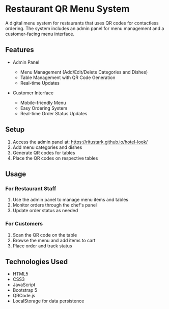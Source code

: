 # Restaurant QR Menu System

A digital menu system for restaurants that uses QR codes for contactless ordering. The system includes an admin panel for menu management and a customer-facing menu interface.

## Features

- Admin Panel
  - Menu Management (Add/Edit/Delete Categories and Dishes)
  - Table Management with QR Code Generation
  - Real-time Updates
  
- Customer Interface
  - Mobile-friendly Menu
  - Easy Ordering System
  - Real-time Order Status Updates

## Setup

1. Access the admin panel at: https://ritustark.github.io/hotel-look/
2. Add menu categories and dishes
3. Generate QR codes for tables
4. Place the QR codes on respective tables

## Usage

### For Restaurant Staff
1. Use the admin panel to manage menu items and tables
2. Monitor orders through the chef's panel
3. Update order status as needed

### For Customers
1. Scan the QR code on the table
2. Browse the menu and add items to cart
3. Place order and track status

## Technologies Used

- HTML5
- CSS3
- JavaScript
- Bootstrap 5
- QRCode.js
- LocalStorage for data persistence 